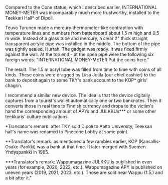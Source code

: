 
Compared to the Cone statue, which I described earlier, INTERNATIONAL MONEY-METER was incomparably much more trustworthy, installed to the Teekkari Hall\* of Dipoli.

Teuvo Turunen made a mercury thermometer-like contraption with temperature lines and numbers from battenboard about 1.5 m high and 0.5 m wide. Instead of a glass tube and mercury, a clear 2" thick straight transparent acrylic pipe was installed in the middle. The bottom of the pipe was tightly sealed. Hurrah. The gadget was ready. It was fixed firmly against the wall. At the top end - at the open pipe were the following six foreign words: "INTERNATIONAL MONEY-METER Put the coins here."

The result. The 1.5 m acryl tube was filled from time to time with coins of all kinds. These coins were dragged by Liisa Jutila (our chief cashier) to the bank to deposit again to some TKY's bank account to the KOP\* girls' chagrin.

I recommend a similar new device. The idea is that the device digitally captures from a tourist's wallet automatically one or two banknotes. Then it converts those in real time to Finnish currency and drops to the victim's hand the corresponding amount of ÄPYs and JULKKUs\*\*\* or some other teekkaris' culture publications.

\*Translator's remark: after TKY sold Dipoli to Aalto University, Teekkari hall's name was renamed to Pinecone Lobby at some point.

\*\*Translator's remark: as mentioned a few rambles earlier, KOP (Kansallis-Osake-Pankki) was a bank at that time. It later merged with Suomen Yhdyspankki in 1995.

\*\*\*Translator's remark: Wappumagazine JULKKU is published in even years (for example, 2020, 2022, etc.). Wappumagazine ÄPY is published on uneven years (2019, 2021, 2023, etc.). Those are sold near Wappu (1.5.) and a bit after it."